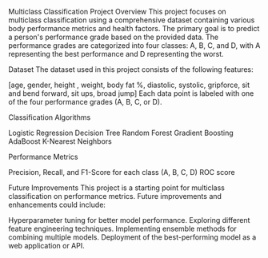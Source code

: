 Multiclass Classification Project
Overview
This project focuses on multiclass classification using a comprehensive dataset containing various body performance metrics and health factors. The primary goal is to predict a person's performance grade based on the provided data. The performance grades are categorized into four classes: A, B, C, and D, with A representing the best performance and D representing the worst.

Dataset
The dataset used in this project consists of the following features:

[age, gender, height , weight, body fat %, diastolic, systolic, gripforce, sit and bend forward, sit ups, broad jump]
Each data point is labeled with one of the four performance grades (A, B, C, or D).

Classification Algorithms

Logistic Regression
Decision Tree
Random Forest
Gradient Boosting
AdaBoost
K-Nearest Neighbors

Performance Metrics

Precision, Recall, and F1-Score for each class (A, B, C, D)
ROC score


Future Improvements
This project is a starting point for multiclass classification on performance metrics. Future improvements and enhancements could include:

Hyperparameter tuning for better model performance.
Exploring different feature engineering techniques.
Implementing ensemble methods for combining multiple models.
Deployment of the best-performing model as a web application or API.
